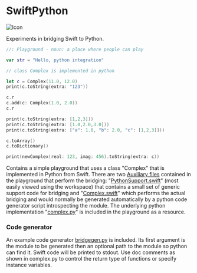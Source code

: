 # SwiftPython

![Icon](http://johnholdsworth.com/python_swift.png)

Experiments in bridging Swift to Python.

```Swift
//: Playground - noun: a place where people can play

var str = "Hello, python integration"

// class Complex is implemented in python

let c = Complex(11.0, 12.0)
print(c.toString(extra: "123"))

c.r
c.add(c: Complex(1.0, 2.0))
c.r

print(c.toString(extra: [1,2,3]))
print(c.toString(extra: [1.0,2.0,3.0]))
print(c.toString(extra: ["a": 1.0, "b": 2.0, "c": [1,2,3]]))

c.toArray()
c.toDictionary()

print(newComplex(real: 123, imag: 456).toString(extra: c))
```

Contains a simple playground that uses a class "Complex" that is implemented in Python
from Swift. There are two [Auxiliary files](http://help.apple.com/xcode/mac/8.0/#/devfa5bea3af)
 contained in the playground that perform the bridging:
"[PythonSupport.swift](SwiftPython.playground/Sources/PythonSupport.swift)" (most easily
viewed using the workspace) that contains a small set of generic support code for bridging and
"[Complex.swift](SwiftPython.playground/Sources/Complex.swift)" which performs the actual
bridging and would normally  be generated automatically by a python code generator script introspecting the
module. The underlying python implementation "[complex.py](SwiftPython.playground/Resources/complex.py)"
is included in the playground as a resource.

### Code generator

An example code generator [bridgegen.py](bridgegen.py) is included. Its first argument
is the module to be generated then an optional path to the module so python can find it.
Swift code will be printed to stdout. Use doc comments as shown in complex.py to control
the return type of functions or specify instance variables.
